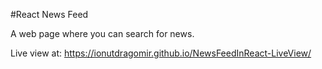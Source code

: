 #React News Feed

A web page where you can search for news.

Live view at: https://ionutdragomir.github.io/NewsFeedInReact-LiveView/
